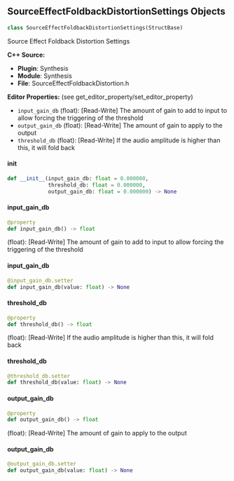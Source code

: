 ## SourceEffectFoldbackDistortionSettings Objects

```python
class SourceEffectFoldbackDistortionSettings(StructBase)
```

Source Effect Foldback Distortion Settings

**C++ Source:**

- **Plugin**: Synthesis
- **Module**: Synthesis
- **File**: SourceEffectFoldbackDistortion.h

**Editor Properties:** (see get_editor_property/set_editor_property)

- ``input_gain_db`` (float):  [Read-Write] The amount of gain to add to input to allow forcing the triggering of the threshold
- ``output_gain_db`` (float):  [Read-Write] The amount of gain to apply to the output
- ``threshold_db`` (float):  [Read-Write] If the audio amplitude is higher than this, it will fold back

<a id="unreal.SourceEffectFoldbackDistortionSettings.__init__"></a>

#### __init__

```python
def __init__(input_gain_db: float = 0.000000,
             threshold_db: float = 0.000000,
             output_gain_db: float = 0.000000) -> None
```

<a id="unreal.SourceEffectFoldbackDistortionSettings.input_gain_db"></a>

#### input_gain_db

```python
@property
def input_gain_db() -> float
```

(float):  [Read-Write] The amount of gain to add to input to allow forcing the triggering of the threshold

<a id="unreal.SourceEffectFoldbackDistortionSettings.input_gain_db"></a>

#### input_gain_db

```python
@input_gain_db.setter
def input_gain_db(value: float) -> None
```

<a id="unreal.SourceEffectFoldbackDistortionSettings.threshold_db"></a>

#### threshold_db

```python
@property
def threshold_db() -> float
```

(float):  [Read-Write] If the audio amplitude is higher than this, it will fold back

<a id="unreal.SourceEffectFoldbackDistortionSettings.threshold_db"></a>

#### threshold_db

```python
@threshold_db.setter
def threshold_db(value: float) -> None
```

<a id="unreal.SourceEffectFoldbackDistortionSettings.output_gain_db"></a>

#### output_gain_db

```python
@property
def output_gain_db() -> float
```

(float):  [Read-Write] The amount of gain to apply to the output

<a id="unreal.SourceEffectFoldbackDistortionSettings.output_gain_db"></a>

#### output_gain_db

```python
@output_gain_db.setter
def output_gain_db(value: float) -> None
```

<a id="unreal.SourceEffectMidSideSpreaderSettings"></a>